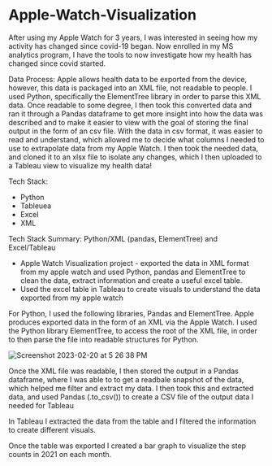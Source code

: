 # Apple-Watch-Visualization

After using my Apple Watch for 3 years, I was interested in seeing how my activity has changed since covid-19 began. Now enrolled in my MS analytics program, I have the tools to now investigate how my health has changed since covid started.

Data Process: 
Apple allows health data to be exported from the device, however, this data is packaged into an XML file, not readable to people. I used Python, specifically the ElementTree library in order to parse this XML data. Once readable to some degree, I then took this converted data and ran it through a Pandas dataframe to get more insight into how the data was described and to make it easier to view with the goal of storing the final output in the form of an csv file. With the data in csv format, it was easier to read and understand, which allowed me to decide what columns I needed to use to extrapolate data from my Apple Watch. I then took the needed data, and cloned it to an xlsx file to isolate any changes, which I then uploaded to a Tableau view to visualize my health data!


Tech Stack:
  - Python
  - Tableuea
  - Excel
  - XML
  
Tech Stack Summary: Python/XML (pandas, ElementTree) and Excel/Tableau
  - Apple Watch Visualization project - exported the data in XML format from my apple watch and used Python, pandas and ElementTree to clean the data, extract information and create a useful excel table.
  - Used the excel table in Tableau to create visuals to understand the data exported from my apple watch



For Python, I used the following libraries, Pandas and ElementTree. Apple produces exported data in the form of an XML via the Apple Watch. I used the Python library ElementTree, to access the root of the XML file, in order to then parse the file into readable structures for Python. 

![Screenshot 2023-02-20 at 5 26 38 PM](https://user-images.githubusercontent.com/123784158/220207205-1c34aab1-8e0a-4255-8d52-dca5ed84f38a.png)



Once the XML file was readable, I then stored the output in a Pandas dataframe, where I was able to to get a readbale snapshot of the data, which helped me filter and extract my data. I then took this and extracted data, and used Pandas (.to_csv()) to create a CSV file of the output data I needed for Tableau

In Tableau I extracted the data from the table and I filtered the information to create different visuals. 

Once the table was exported I created a bar graph to visualize the step counts in 2021 on each month.
